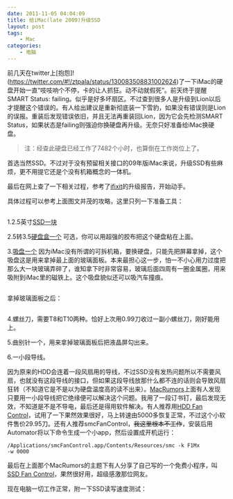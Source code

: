 ```yaml
---
date: 2011-11-05 04:04:09
title: 给iMac(late 2009)升级SSD
layout: post
tags:
    - Mac
categories:
    - 电脑
---
```

前几天在twitter上[抱怨]!(https://twitter.com/#!/ztpala/status/130083508831002624)了一下iMac的硬盘开始一直“吱吱响个不停，卡的让人抓狂。动不动就假死”。前天终于提醒SMART Status: failing。似乎是好多坏扇区。不过查到很多人是升级到Lion以后才提醒这个错误的。有人给出建议是重新彻底装一下雪豹，如果没有错误则是Lion的误报。重装后发现错误依旧，并且无法再重装回Lion，因为它会先检测SMART Status，如果状态是failing则强迫你换硬盘再升级。无奈只好准备给iMac换硬盘。

>注：经查此硬盘已经工作了7482个小时，也算倒在工作岗位上了。

首选当然SSD。不过对于没有预留相关接口的09年版iMac来说，升级SSD有些麻烦，更不用提它还是个没有机箱概念的一体机。

最后在网上查了一下相关过程，参考了<a href="http://www.ifixit.com/Guide/iMac-Intel-27-Inch-Hard-Drive-Replacement/1634/1">ifixit</a>的升级报告，开始动手。

具体过程可以参考上面图文并茂的攻略，这里只列一下准备工具：

<img src="https://lh3.googleusercontent.com/-CpauMmuF09Y/TrTuEOOKmYI/AAAAAAABh4E/Ow0gdHMOzNY/s640/IMG_3314.jpg" alt="" />

1.2.5英寸<a href="http://amzn.com/B004W2JKWG">SSD一块</a>

2.5转3.5<a href="http://amzn.com/B002Z2QDNE">硬盘盒一个</a> 可选，你可以用超强的胶布把这个硬盘粘在上面。

3.<a href="http://www.walmart.com/ip/Bondo-Double-Handle-Locking-Suction-Cup-Dent-Puller/17130354">吸盘一个</a> 因为iMac没有所谓的可拆机箱，要换硬盘，只能先把屏幕拿掉，这个吸盘这是用来拿掉最上面的玻璃面板。本来最担心这一步，怕一不小心用力过度把那么大一块玻璃弄碎了，谁知拿下时非常容易，玻璃后面四周有一圈金属圈，用来吸附到iMac里的磁铁上。这个吸盘貌似还可以吸汽车撞痕。

<img src="https://lh4.googleusercontent.com/-yropBLTEBaM/TrTuEAoXSwI/AAAAAAABh4U/-d5H0UYH6fY/s640/IMG_3316.jpg" alt="" />

拿掉玻璃面板之后：

<img src="https://lh4.googleusercontent.com/-yw6eYJ6rLfQ/TrTuEBTrfWI/AAAAAAABh4I/Rx9m2_W0wyo/s640/IMG_3318.jpg" alt="" />

4.螺丝刀，需要T8和T10两种。恰好上次用0.99刀收过一副小螺丝刀，刚好能用上。

5.曲别针一个，用来拿掉玻璃面板后把液晶屏勾出来。

6.一小段导线。

因为原来的HDD会连着一段风扇用的导线，不过SSD没有发热问题所以不需要风扇，也就没有这段导线的接口，但如果这段导线放那什么都不连的话则会导致风扇狂转（不知道它是不是以为硬盘温度高的读不出来）。<a href="http://forums.macrumors.com/showthread.php?t=808178">MacRumors</a>上面有人发现只要用一小段导线把它绝缘便可以解决这个问题。我用了一段订书钉，最后发现无效，不知道是不是不导电，最后还是得用软件解决。有人推荐用<a href="http://www.hddfancontrol.com/">HDD Fan Control</a>，试用了一下果然效果很好，马上转速由5000多恢复正常，不过这个小软件售价29.95刀。还有人推荐smcFanControl，<del>我这里根本不工作</del>，安装后用Automator将以下命令生成一个小app，然后设置成开机运行：

<code>/Applications/smcFanControl.app/Contents/Resources/smc -k F1Mx -w 0000</code>

最后在上面那个MacRumors的主题下有人分享了自己写的一个免费小程序，叫<a href="http://exirion.net/ssdfanctrl/Site/SSD_Fan_Control.html">SSD Fan Control</a>，果然很好用，超级感激那位网友。

现在电脑一切工作正常，附一下SSD读写速度测试：

<img src="https://lh5.googleusercontent.com/-G975EFVO5Hs/Tw0w0740MBI/AAAAAAABivA/oQUXrYi14wQ/s640/Screen%252520Shot%2525202011-11-04%252520at%2525208.45.35%252520PM.png" alt="" />
